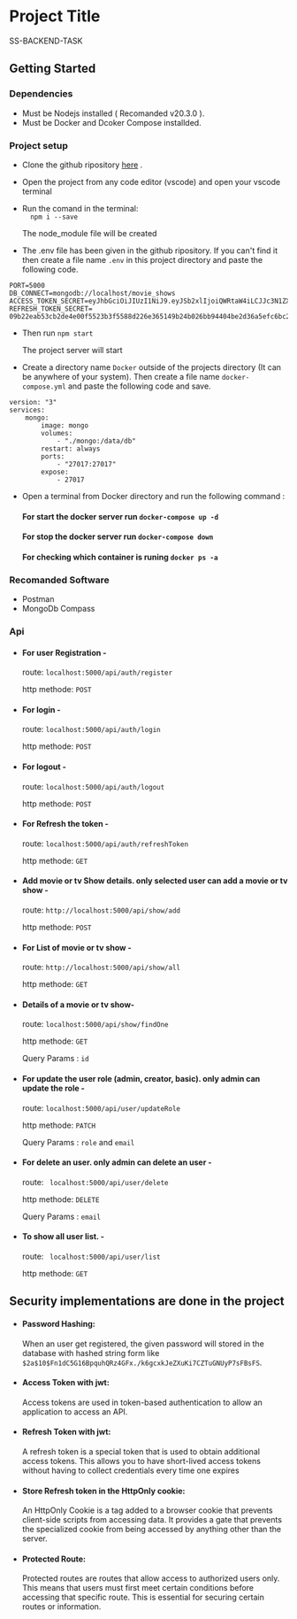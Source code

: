
# Project Title
SS-BACKEND-TASK
## Getting Started

### Dependencies

* Must be Nodejs installed ( Recomanded v20.3.0 ). 
* Must be Docker and Dcoker Compose installded.

### Project setup

* Clone the github ripository [here](https://github.com/tanvirMahtab077/SS-BACKENDTASK-Tanvir-Mahtab) .
- Open the project from any code editor (vscode) and open your vscode terminal
* Run the comand in the terminal:  
   ```   npm i --save   ```
   
   The node_module file will be created
* The .env file has been given in the github ripository. If you can't find it then create a file name ```.env``` in this project directory and paste the following code.
```
PORT=5000
DB_CONNECT=mongodb://localhost/movie_shows
ACCESS_TOKEN_SECRET=eyJhbGciOiJIUzI1NiJ9.eyJSb2xlIjoiQWRtaW4iLCJJc3N1ZXIiOiJJc3N1ZXIiLCJVc2VybmFtZSI6IkphdmFJblVzZSIsImV4cCI6MTY4NzI4NjQzOSwiaWF0IjoxNjg3Mjg2NDM5fQ.6jYtfvRbaePm_Icu00zVMYIlcX42EUg1L0wz5z4CwrQ
REFRESH_TOKEN_SECRET= 09b22eab53cb2de4e00f5523b3f5588d226e365149b24b026bb94404be2d36a5efc6bc2dd8ccbbdedf22aae361c56ac66d216276243cbac9b664a7a7f8f51fd4

```
- Then run ```npm start```

    The project server will start

- Create a directory name ```Docker``` outside of the projects directory (It can be anywhere of your system). Then create a file name ```docker-compose.yml``` and paste the following code and save.

```
version: "3"
services:
    mongo:
        image: mongo
        volumes:
            - "./mongo:/data/db"
        restart: always
        ports:
            - "27017:27017"
        expose:
            - 27017

```

- Open a terminal from Docker directory and run the following command :
    #### For start the docker server run ``` docker-compose up -d ```

    #### For stop the docker server run ```docker-compose down```   
    #### For checking which container is runing ```docker ps -a```   

### Recomanded Software

- Postman
- MongoDb Compass 

### Api
- #### For user Registration -
    
    route: ``` localhost:5000/api/auth/register ```

    http methode: ```POST``` 

- #### For login -  

  route: ``` localhost:5000/api/auth/login ```

    http methode: ```POST``` 

- #### For logout -  

  route: ``` localhost:5000/api/auth/logout ```

    http methode: ```POST``` 

- #### For Refresh the token -  

  route: ``` localhost:5000/api/auth/refreshToken ```

    http methode: ```GET``` 

- #### Add movie or tv Show details. only selected user can add a movie or tv show -  

  route: ``` http://localhost:5000/api/show/add ```

    http methode: ``` POST ``` 

- #### For List of movie or tv show -  

  route: ``` http://localhost:5000/api/show/all ```

    http methode: ``` GET ```


 - #### Details of a movie or tv show-  

 
    route: ``` localhost:5000/api/show/findOne ```

    http methode: ```GET```

    Query Params : ```id``` 

   


- #### For update the user role (admin, creator, basic). only admin can update the role  -  

  route: ``` localhost:5000/api/user/updateRole ```

    http methode: ```PATCH```

    Query Params : ```role``` and ```email``` 

- #### For delete an user. only admin can delete an user  -  

  route: ``` localhost:5000/api/user/delete```

    http methode: ```DELETE```

    Query Params : ```email``` 

- #### To show all user list.  -  

  route: ``` localhost:5000/api/user/list```

    http methode: ```GET```


## Security implementations are done in the project
- #### Password Hashing: 
  When an user get registered, the given password will stored in the database with hashed string form like ```$2a$10$Fn1dC5G16BpquhQRz4GFx./k6gcxkJeZXuKi7CZTuGNUyP7sFBsFS```.

- #### Access Token with jwt: 

  Access tokens are used in token-based authentication to allow an application to access an API.


- #### Refresh Token with jwt: 


  A refresh token is a special token that is used to obtain additional access tokens. This allows you to have short-lived access tokens without having to collect credentials every time one expires

- #### Store Refresh token in the HttpOnly cookie:

  An HttpOnly Cookie is a tag added to a browser cookie that prevents client-side scripts from accessing data. It provides a gate that prevents the specialized cookie from being accessed by anything other than the server.


- #### Protected Route: 


    Protected routes are routes that allow access to authorized users only. This means that users must first meet certain conditions before accessing that specific route. This is essential for securing certain routes or information.